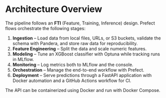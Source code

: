 # Architecture Overview

The pipeline follows an **FTI** (Feature, Training, Inference) design. Prefect
flows orchestrate the following stages:

1. **Ingestion** – Load data from local files, URLs, or S3 buckets, validate
   the schema with Pandera, and store raw data for reproducibility.
2. **Feature Engineering** – Split the data and scale numeric features.
3. **Modeling** – Tune an XGBoost classifier with Optuna while tracking runs in
   MLflow.
4. **Monitoring** – Log metrics both to MLflow and the console.
5. **Orchestration** – Manage the end-to-end workflow with Prefect.
6. **Deployment** – Serve predictions through a FastAPI application with Docker
   automation and a GitHub Actions workflow for CI.

The API can be containerized using Docker and run with Docker Compose.
